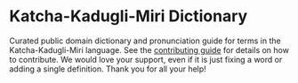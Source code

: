 
# Katcha-Kadugli-Miri Dictionary

Curated public domain dictionary and pronunciation guide for terms in the Katcha-Kadugli-Miri language. See the [contributing guide](https://github.com/drumworkteam/term/blob/make/.github/contributing.md) for details on how to contribute. We would love your support, even if it is just fixing a word or adding a single definition. Thank you for all your help!